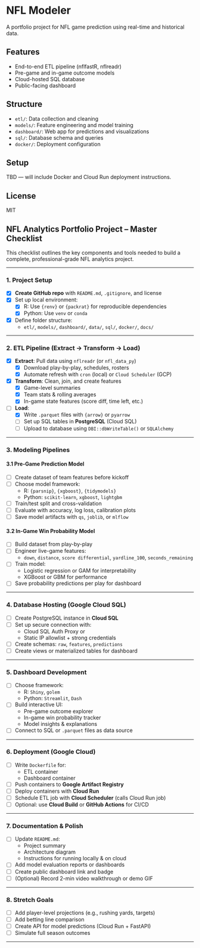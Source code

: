 # NFL Modeler

A portfolio project for NFL game prediction using real-time and historical data.

## Features
- End-to-end ETL pipeline (nflfastR, nflreadr)
- Pre-game and in-game outcome models
- Cloud-hosted SQL database
- Public-facing dashboard

## Structure
- `etl/`: Data collection and cleaning
- `models/`: Feature engineering and model training
- `dashboard/`: Web app for predictions and visualizations
- `sql/`: Database schema and queries
- `docker/`: Deployment configuration

## Setup
TBD — will include Docker and Cloud Run deployment instructions.

## License
MIT

## NFL Analytics Portfolio Project – Master Checklist

This checklist outlines the key components and tools needed to build a complete, professional-grade NFL analytics project.

---

### 1. Project Setup
- [x] **Create GitHub repo** with `README.md`, `.gitignore`, and license
- [x] Set up local environment:
  - [x] R: Use `{renv}` or `{packrat}` for reproducible dependencies
  - [x] Python: Use `venv` or `conda`
- [x] Define folder structure:
  - `etl/`, `models/`, `dashboard/`, `data/`, `sql/`, `docker/`, `docs/`

---

### 2. ETL Pipeline (Extract → Transform → Load)
- [x] **Extract**: Pull data using `nflreadr` (or `nfl_data_py`)
  - [x] Download play-by-play, schedules, rosters
  - [x] Automate refresh with `cron` (local) or `Cloud Scheduler` (GCP)
- [x] **Transform**: Clean, join, and create features
  - [x] Game-level summaries
  - [x] Team stats & rolling averages
  - [x] In-game state features (score diff, time left, etc.)
- [ ] **Load**:
  - [x] Write `.parquet` files with `{arrow}` or `pyarrow`
  - [ ] Set up SQL tables in **PostgreSQL** (Cloud SQL)
  - [ ] Upload to database using `DBI::dbWriteTable()` or `SQLAlchemy`

---

### 3. Modeling Pipelines
#### 3.1 Pre-Game Prediction Model
- [ ] Create dataset of team features before kickoff
- [ ] Choose model framework:
  - R: `{parsnip}`, `{xgboost}`, `{tidymodels}`
  - Python: `scikit-learn`, `xgboost`, `lightgbm`
- [ ] Train/test split and cross-validation
- [ ] Evaluate with accuracy, log loss, calibration plots
- [ ] Save model artifacts with `qs`, `joblib`, or `mlflow`

#### 3.2 In-Game Win Probability Model
- [ ] Build dataset from play-by-play
- [ ] Engineer live-game features:
  - `down`, `distance`, `score differential`, `yardline_100`, `seconds_remaining`
- [ ] Train model:
  - Logistic regression or GAM for interpretability
  - XGBoost or GBM for performance
- [ ] Save probability predictions per play for dashboard

---

### 4. Database Hosting (Google Cloud SQL)
- [ ] Create PostgreSQL instance in **Cloud SQL**
- [ ] Set up secure connection with:
  - Cloud SQL Auth Proxy or
  - Static IP allowlist + strong credentials
- [ ] Create schemas: `raw`, `features`, `predictions`
- [ ] Create views or materialized tables for dashboard

---

### 5. Dashboard Development
- [ ] Choose framework:
  - R: `Shiny`, `golem`
  - Python: `Streamlit`, `Dash`
- [ ] Build interactive UI:
  - Pre-game outcome explorer
  - In-game win probability tracker
  - Model insights & explanations
- [ ] Connect to SQL or `.parquet` files as data source

---

### 6. Deployment (Google Cloud)
- [ ] Write `Dockerfile` for:
  - ETL container
  - Dashboard container
- [ ] Push containers to **Google Artifact Registry**
- [ ] Deploy containers with **Cloud Run**
- [ ] Schedule ETL job with **Cloud Scheduler** (calls Cloud Run job)
- [ ] Optional: use **Cloud Build** or **GitHub Actions** for CI/CD

---

### 7. Documentation & Polish
- [ ] Update `README.md`:
  - Project summary
  - Architecture diagram
  - Instructions for running locally & on cloud
- [ ] Add model evaluation reports or dashboards
- [ ] Create public dashboard link and badge
- [ ] (Optional) Record 2-min video walkthrough or demo GIF

---

### 8. Stretch Goals
- [ ] Add player-level projections (e.g., rushing yards, targets)
- [ ] Add betting line comparison
- [ ] Create API for model predictions (Cloud Run + FastAPI)
- [ ] Simulate full season outcomes

---

